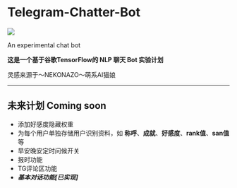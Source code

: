# Telegram-Chatter-Bot

![](https://www.nxp.com/assets/images/en/banners/MACHINE-LEARNINGB.jpg?raw=true)

An experimental chat bot

**这是一个基于谷歌TensorFlow的 NLP 聊天 Bot 实验计划**

灵感来源于～NEKONAZO～萌系AI猫娘

***

## 未来计划 Coming soon
* 添加好感度隐藏权重
* 为每个用户单独存储用户识别资料，如 **称呼**、**成就**、**好感度**、**rank值**、**san值**等
* 早安晚安定时问候开关
* 报时功能
* TG评论区功能
* ***基本对话功能[已实现]***

